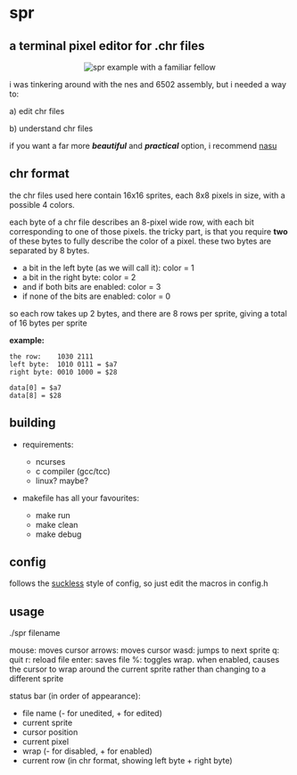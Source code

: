 # spr
## a terminal pixel editor for .chr files

<p align="center">
  <img alt="spr example with a familiar fellow" src="https://user-images.githubusercontent.com/39860407/226191884-4d1e8bf3-befc-4d58-a064-b9365ad080bc.png"/>
</p>


i was tinkering around with the nes and 6502 assembly, but i needed a way to:

a) edit chr files

b) understand chr files

if you want a far more ***beautiful*** and ***practical*** option, i recommend [nasu](https://100r.co/site/nasu.html)

## chr format

the chr files used here contain 16x16 sprites, each 8x8 pixels in size, with a possible 4 colors.

each byte of a chr file describes an 8-pixel wide row, with each bit corresponding to one of those pixels. the tricky part, is that you require **two** of these bytes to fully describe the color of a pixel. these two bytes are separated by 8 bytes.

* a bit in the left byte (as we will call it): color = 1
* a bit in the right byte: color = 2
* and if both bits are enabled: color = 3
* if none of the bits are enabled: color = 0

so each row takes up 2 bytes, and there are 8 rows per sprite, giving a total of 16 bytes per sprite

**example:**
```
the row:    1030 2111
left byte:  1010 0111 = $a7
right byte: 0010 1000 = $28

data[0] = $a7
data[8] = $28
```

## building

* requirements:
  * ncurses
  * c compiler (gcc/tcc)
  * linux? maybe?

* makefile has all your favourites:
  * make run
  * make clean
  * make debug

## config

follows the [suckless](suckless.org) style of config, so just edit the macros in config.h

## usage

./spr filename

mouse: moves cursor
arrows: moves cursor
wasd: jumps to next sprite
q: quit
r: reload file
enter: saves file
%: toggles wrap. when enabled, causes the cursor to wrap around the current sprite rather than changing to a different sprite

status bar (in order of appearance):
* file name (- for unedited, + for edited)
* current sprite
* cursor position
* current pixel
* wrap (- for disabled, + for enabled)
* current row (in chr format, showing left byte + right byte)
